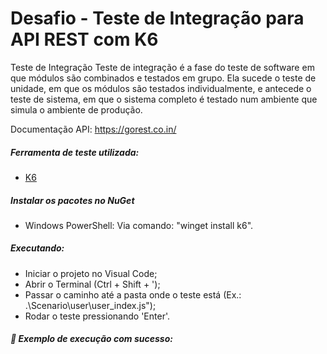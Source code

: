 # Desafio - Teste de Integração para API REST com K6

Teste de Integração
Teste de integração é a fase do teste de software em que módulos são combinados e testados em grupo. Ela sucede o teste de unidade, em que os módulos são testados individualmente, e antecede o teste de sistema, em que o sistema completo é testado num ambiente que simula o ambiente de produção.

Documentação API: https://gorest.co.in/

##### Ferramenta de teste utilizada:
 - [K6](https://k6.io/)

 
 ##### Instalar os pacotes no NuGet
 - Windows PowerShell: Via comando: "winget install k6".

 ##### Executando:
 - Iniciar o projeto no Visual Code;
 - Abrir o Terminal (Ctrl + Shift + ');
 - Passar o caminho até a pasta onde o teste está (Ex.: .\Scenario\user\user_index.js");
 - Rodar o teste pressionando 'Enter'.

 ##### 🤖 Exemplo de execução com sucesso:

 
